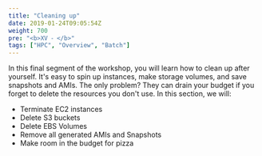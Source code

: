 ```yaml
---
title: "Cleaning up"
date: 2019-01-24T09:05:54Z
weight: 700 
pre: "<b>XV ⁃ </b>"
tags: ["HPC", "Overview", "Batch"]
---
```


In this final segment of the workshop, you will learn how to clean up after yourself. It's easy to spin up instances, make storage volumes, and save snapshots and AMIs. The only problem? They can drain your budget if you forget to delete the resources you don't use. In this section, we will:

- Terminate EC2 instances
- Delete S3 buckets
- Delete EBS Volumes
- Remove all generated AMIs and Snapshots
- Make room in the budget for pizza
